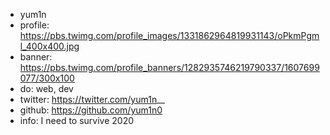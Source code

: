 - yum1n
- profile: https://pbs.twimg.com/profile_images/1331862964819931143/oPkmPgml_400x400.jpg
- banner: https://pbs.twimg.com/profile_banners/1282935746219790337/1607699077/300x100
- do: web, dev
- twitter: https://twitter.com/yum1n__
- github: https://github.com/yum1n0
- info: I need to survive 2020

